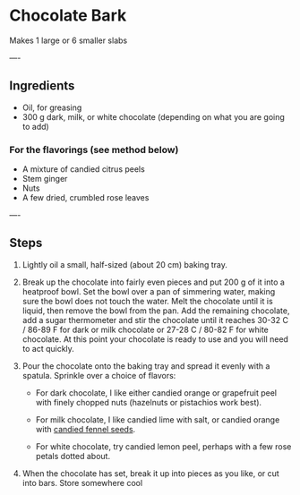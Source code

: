 # Chocolate Bark

Makes 1 large or 6 smaller slabs

—-

## Ingredients

* Oil, for greasing
* 300 g dark, milk, or white chocolate (depending on what you are going to add)

### For the flavorings (see method below)
* A mixture of candied citrus peels
* Stem ginger
* Nuts
* A few dried, crumbled rose leaves

—-

## Steps

1.  Lightly oil a small, half-sized (about 20 cm) baking tray.
2.  Break up the chocolate into fairly even pieces and put 200 g of it into a heatproof bowl. Set the bowl over a pan of simmering water, making sure the bowl does not touch the water. Melt the chocolate until it is liquid, then remove the bowl from the pan. Add the remaining chocolate, add a sugar thermometer and stir the chocolate until it reaches 30-32 C / 86-89 F for dark or milk chocolate or 27-28 C / 80-82 F for white chocolate. At this point your chocolate is ready to use and you will need to act quickly.
3.  Pour the chocolate onto the baking tray and spread it evenly with a spatula. Sprinkle over a choice of flavors:

    * For dark chocolate, I like either candied orange or grapefruit peel with finely chopped nuts (hazelnuts or pistachios work best).
    
    * For milk chocolate, I like candied lime with salt, or candied orange with [candied fennel seeds](https://github.com/EanNewton/Citrus/blob/master/Sweet%20Preserves%20and%20Sweets/Candied%20Fennel%20Seeds.md). 
    
    * For white chocolate, try candied lemon peel, perhaps with a few rose petals dotted about.

4. When the chocolate has set, break it up into pieces as you like, or cut into bars. Store somewhere cool 